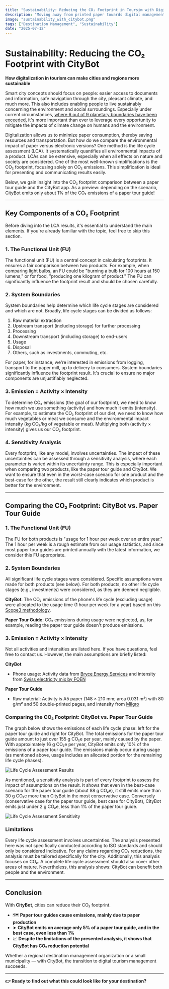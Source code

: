 ```yaml
---
title: "Sustainability: Reducing the CO₂ Footprint in Toursim with Digital Tools"
description: "Moving away from printed paper towards digital management of city information."
image: "sustainability_with_citybot.png"
tags: ["Destination Management", "Sustainability"]
date: "2025-07-12"
---
```


# Sustainability: Reducing the CO₂ Footprint with CityBot

**How digitalization in tourism can make cities and regions more sustainable**

Smart city concepts should focus on people: easier access to documents and information, safe navigation through the city, pleasant climate, and much more. This also includes enabling people to live sustainably concerning the environment and social surroundings. Especially under current circumstances, [where 6 out of 9 planetary boundaries have been exceeded](https://www.stockholmresilience.org/research/planetary-boundaries.html), it's more important than ever to leverage every opportunity to mitigate the impacts of climate change on humans and the environment.

Digitalization allows us to minimize paper consumption, thereby saving resources and transportation. But how do we compare the environmental impact of paper versus electronic versions? One method is the life cycle assessment (LCA). It systematically quantifies all environmental impacts of a product. LCAs can be extensive, especially when all effects on nature and society are considered. One of the most well-known simplifications is the CO₂ footprint, focusing solely on CO₂ emissions. This simplification is ideal for presenting and communicating results easily.

Below, we gain insight into the CO₂ footprint comparison between a paper tour guide and the CityBot app. As a preview: depending on the scenario, CityBot emits only about 1% of the CO₂ emissions of a paper tour guide!

---

## Key Components of a CO₂ Footprint

Before diving into the LCA results, it's essential to understand the main elements. If you're already familiar with the topic, feel free to skip this section.

### 1. The Functional Unit (FU)

The functional unit (FU) is a central concept in calculating footprints. It ensures a fair comparison between two products. For example, when comparing light bulbs, an FU could be "burning a bulb for 100 hours at 150 lumens," or for food, "producing one kilogram of product." The FU can significantly influence the footprint result and should be chosen carefully.

### 2. System Boundaries

System boundaries help determine which life cycle stages are considered and which are not. Broadly, life cycle stages can be divided as follows:

1. Raw material extraction
2. Upstream transport (including storage) for further processing
3. Processing
4. Downstream transport (including storage) to end-users
5. Usage
6. Disposal
7. Others, such as investments, commuting, etc.

For paper, for instance, we're interested in emissions from logging, transport to the paper mill, up to delivery to consumers. System boundaries significantly influence the footprint result. It's crucial to ensure no major components are unjustifiably neglected.

### 3. Emission = Activity × Intensity

To determine CO₂ emissions (the goal of our footprint), we need to know how much we use something (activity) and how much it emits (intensity). For example, to estimate the CO₂ footprint of our diet, we need to know how much vegetables or meat we consume and the environmental impact intensity (kg CO₂/kg of vegetable or meat). Multiplying both (activity × intensity) gives us our CO₂ footprint.

### 4. Sensitivity Analysis

Every footprint, like any model, involves uncertainties. The impact of these uncertainties can be assessed through a sensitivity analysis, where each parameter is varied within its uncertainty range. This is especially important when comparing two products, like the paper tour guide and CityBot. We want to ensure that even in the worst-case scenario for one product and the best-case for the other, the result still clearly indicates which product is better for the environment.

---

## Comparing the CO₂ Footprint: CityBot vs. Paper Tour Guide

### 1. The Functional Unit (FU)

The FU for both products is "usage for 1 hour per week over an entire year." The 1 hour per week is a rough estimate from our usage statistics, and since most paper tour guides are printed annually with the latest information, we consider this FU appropriate.

### 2. System Boundaries

All significant life cycle stages were considered. Specific assumptions were made for both products (see below). For both products, no other life cycle stages (e.g., investments) were considered, as they are deemed negligible.

**CityBot**: The CO₂ emissions of the phone's life cycle (excluding usage) were allocated to the usage time (1 hour per week for a year) based on this [Scope3 methodology](https://methodology.scope3.com/consumer_devices).

**Paper Tour Guide**: CO₂ emissions during usage were neglected, as, for example, reading the paper tour guide doesn't produce emissions.

### 3. Emission = Activity × Intensity

Not all activities and intensities are listed here. If you have questions, feel free to contact us. However, the main assumptions are briefly listed:

**CityBot**
- Phone usage: Activity data from [Bryce Energy Services](https://www.bryceenergyservices.com/2024/10/03/the-total-energy-consumption-of-a-mobile-phone/) and intensity from [Swiss electricity mix by FOEN](https://www.bafu.admin.ch/bafu/en/home/topics/climate/faq.html#:~:text=The%20figures%20for%20the%20various,Electricity%20mix:%2015.7%20g%20CO2eq/kWh)

**Paper Tour Guide**
- Raw material: Activity is A5 paper (148 × 210 mm; area 0.031 m²) with 80 g/m² and 50 double-printed pages, and intensity from [Milgro](https://www.milgro.eu/en/blog/co2-impact-of-paper-use-three-strategies-to-reduce-it)

### Comparing the CO₂ Footprint: CityBot vs. Paper Tour Guide

The graph below shows the emissions of each life cycle phase: left for the paper tour guide and right for CityBot. The total emissions for the paper tour guide amount to just over 155 g CO₂e per year, mainly caused by the paper. With approximately 16 g CO₂e per year, CityBot emits only 10% of the emissions of a paper tour guide. The emissions mainly occur during usage (as mentioned above, usage includes an allocated portion for the remaining life cycle phases).

![Life Cycle Assessment Results](/img/lca_result_main.png)

As mentioned, a sensitivity analysis is part of every footprint to assess the impact of assumptions on the result. It shows that even in the best-case scenario for the paper tour guide (about 88 g CO₂e), it still emits more than 30 g CO₂e more than CityBot in the most conservative case. Conversely (conservative case for the paper tour guide, best case for CityBot), CityBot emits just under 2 g CO₂e, less than 1% of the paper tour guide.

![Life Cycle Assessment Sensitivity](/img/lca_result_sensitivity.png)

### Limitations

Every life cycle assessment involves uncertainties. The analysis presented here was not specifically conducted according to ISO standards and should only be considered indicative. For any claims regarding CO₂ reductions, the analysis must be tailored specifically for the city. Additionally, this analysis focuses on CO₂. A complete life cycle assessment should also cover other areas of nature. Nevertheless, this analysis shows: CityBot can benefit both people and the environment.

---

## Conclusion

With **CityBot**, cities can reduce their CO₂ footprint.

- 🗺️ **Paper tour guides cause emissions, mainly due to paper production**
- ➤ **CityBot emits on average only 5% of a paper tour guide, and in the best case, even less than 1%**
- 📈 **Despite the limitations of the presented analysis, it shows that CityBot has CO₂ reduction potential**

Whether a regional destination management organization or a small municipality — with CityBot, the transition to digital tourism management succeeds.

---

**👉 Ready to find out what this could look like for your destination?**